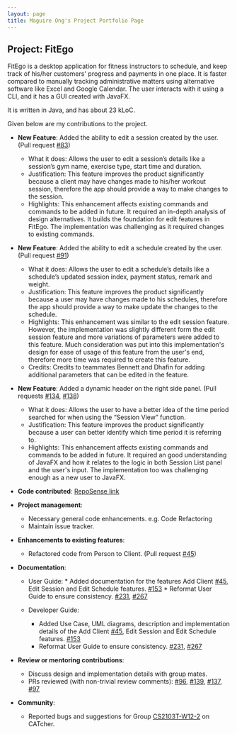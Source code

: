 ```yaml
---
layout: page
title: Maguire Ong's Project Portfolio Page
---
```


## Project: FitEgo

FitEgo is a desktop application for fitness instructors to schedule, and keep track of his/her customers' progress and payments in one place. 
It is faster compared to manually tracking administrative matters using alternative software like Excel and Google Calendar. The user interacts with it using a CLI, and it has a GUI created with JavaFX. 

It is written in Java, and has about 23 kLoC.

Given below are my contributions to the project.

* **New Feature**: Added the ability to edit a session created by the user. (Pull request [\#83](https://github.com/AY2021S1-CS2103T-T13-3/tp/pull/83))
  * What it does: Allows the user to edit a session’s details like a session’s gym name, exercise type, start time and duration.
  * Justification: This feature improves the product significantly because a client may have changes made to his/her workout session, therefore the app should provide a way to make changes to the session.
  * Highlights: This enhancement affects existing commands and commands to be added in future. It required an in-depth analysis of design alternatives.
                It builds the foundation for edit features in FitEgo. The implementation was challenging as it required changes to existing commands.

* **New Feature**: Added the ability to edit a schedule created by the user. (Pull request [\#91](https://github.com/AY2021S1-CS2103T-T13-3/tp/pull/91))
  * What it does: Allows the user to edit a schedule’s details like a schedule’s updated session index, payment status, remark and weight.
  * Justification: This feature improves the product significantly because a user may have changes made to his schedules, therefore the app should provide a way to make update the changes to the schedule.
  * Highlights: This enhancement was similar to the edit session feature. However, the implementation was slightly different form the edit session feature and more variations of parameters were added to this feature. 
                Much consideration was put into this implementation's design for ease of usage of this feature from the user's end, therefore more time was required to create this feature.
  * Credits: Credits to teammates Bennett and Dhafin for adding additional parameters that can be edited in the feature.

<div style="page-break-after: always;"></div>

* **New Feature**: Added a dynamic header on the right side panel. (Pull requests [\#134](https://github.com/AY2021S1-CS2103T-T13-3/tp/pull/134), [\#138](https://github.com/AY2021S1-CS2103T-T13-3/tp/pull/138))
  * What it does: Allows the user to have a better idea of the time period searched for when using the “Session View” function.
  * Justification: This feature improves the product significantly because a user can better identify which time period it is referring to.
  * Highlights: This enhancement affects existing commands and commands to be added in future. 
                It required an good understanding of JavaFX and how it relates to the logic in both Session List panel and the user's input.
                The implementation too was challenging enough as a new user to JavaFX.

* **Code contributed**: [RepoSense link](https://nus-cs2103-ay2021s1.github.io/tp-dashboard/#breakdown=true&search=maguireong&sort=groupTitle&sortWithin=title&since=2020-08-14&timeframe=commit&mergegroup=&groupSelect=groupByRepos&checkedFileTypes=docs~functional-code~test-code~other&tabOpen=true&tabType=authorship&tabAuthor=maguireong&tabRepo=AY2021S1-CS2103T-T13-3%2Ftp%5Bmaster%5D&authorshipIsMergeGroup=false&authorshipFileTypes=docs~functional-code~test-code)

* **Project management**:
  *	Necessary general code enhancements. e.g. Code Refactoring
  *	Maintain issue tracker.

* **Enhancements to existing features**:
  * Refactored code from Person to Client. (Pull request [\#45](https://github.com/AY2021S1-CS2103T-T13-3/tp/pull/45))

* **Documentation**:
  *	User Guide:
        * Added documentation for the features Add Client [\#45](https://github.com/AY2021S1-CS2103T-T13-3/tp/pull/45), Edit Session and Edit Schedule features. [\#153](https://github.com/AY2021S1-CS2103T-T13-3/tp/pull/153)
        * Reformat User Guide to ensure consistency. [\#231](https://github.com/AY2021S1-CS2103T-T13-3/tp/pull/231), [\#267](https://github.com/AY2021S1-CS2103T-T13-3/tp/pull/267)
    
  * Developer Guide:
    * Added Use Case, UML diagrams, description and implementation details of the Add Client [\#45](https://github.com/AY2021S1-CS2103T-T13-3/tp/pull/45), Edit Session and Edit Schedule features. [\#153](https://github.com/AY2021S1-CS2103T-T13-3/tp/pull/153)
    * Reformat User Guide to ensure consistency. [\#231](https://github.com/AY2021S1-CS2103T-T13-3/tp/pull/231), [\#267](https://github.com/AY2021S1-CS2103T-T13-3/tp/pull/267)
    
* **Review or mentoring contributions**:
  * Discuss design and implementation details with group mates.
  * PRs reviewed (with non-trivial review comments): [\#96](https://github.com/AY2021S1-CS2103T-T13-3/tp/pull/96), [\#139](https://github.com/AY2021S1-CS2103T-T13-3/tp/pull/139), 
                                                     [\#137](https://github.com/AY2021S1-CS2103T-T13-3/tp/pull/137), [\#97](https://github.com/AY2021S1-CS2103T-T13-3/tp/pull/97)
  
* **Community**:
  * Reported bugs and suggestions for Group [CS2103T-W12-2](https://ay2021s1-cs2103t-w12-2.github.io/tp/UserGuide.html) on CATcher.
